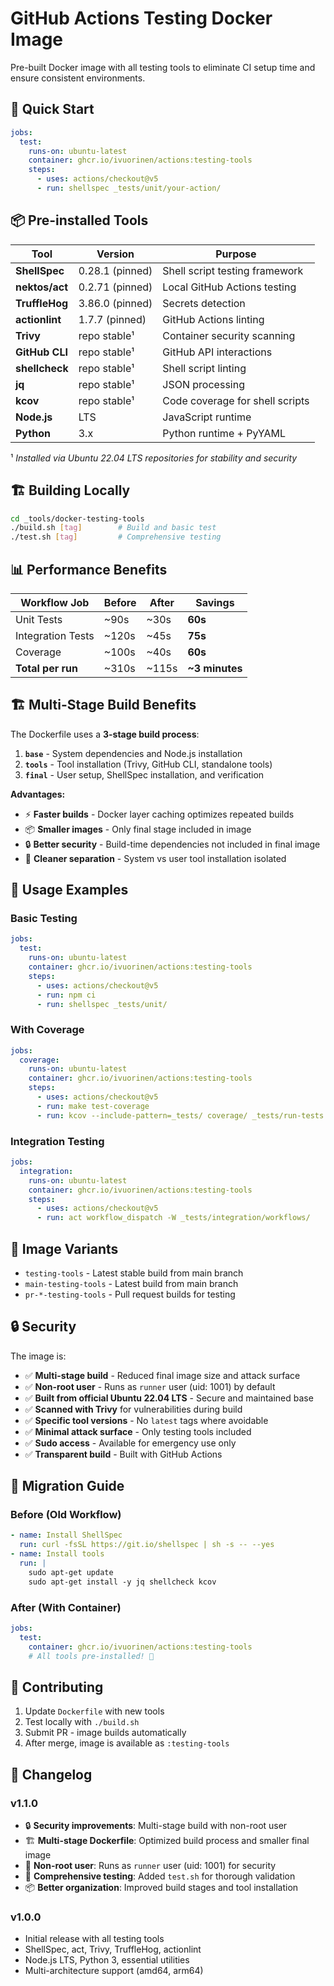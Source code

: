# GitHub Actions Testing Docker Image

Pre-built Docker image with all testing tools to eliminate CI setup time and ensure consistent environments.

## 🚀 Quick Start

```yaml
jobs:
  test:
    runs-on: ubuntu-latest
    container: ghcr.io/ivuorinen/actions:testing-tools
    steps:
      - uses: actions/checkout@v5
      - run: shellspec _tests/unit/your-action/
```

## 📦 Pre-installed Tools

| Tool           | Version         | Purpose                         |
|----------------|-----------------|---------------------------------|
| **ShellSpec**  | 0.28.1 (pinned) | Shell script testing framework  |
| **nektos/act** | 0.2.71 (pinned) | Local GitHub Actions testing    |
| **TruffleHog** | 3.86.0 (pinned) | Secrets detection               |
| **actionlint** | 1.7.7 (pinned)  | GitHub Actions linting          |
| **Trivy**      | repo stable¹    | Container security scanning     |
| **GitHub CLI** | repo stable¹    | GitHub API interactions         |
| **shellcheck** | repo stable¹    | Shell script linting            |
| **jq**         | repo stable¹    | JSON processing                 |
| **kcov**       | repo stable¹    | Code coverage for shell scripts |
| **Node.js**    | LTS             | JavaScript runtime              |
| **Python**     | 3.x             | Python runtime + PyYAML         |

¹ _Installed via Ubuntu 22.04 LTS repositories for stability and security_

## 🏗️ Building Locally

```bash
cd _tools/docker-testing-tools
./build.sh [tag]        # Build and basic test
./test.sh [tag]         # Comprehensive testing
```

## 📊 Performance Benefits

| Workflow Job      | Before | After | Savings        |
|-------------------|--------|-------|----------------|
| Unit Tests        | ~90s   | ~30s  | **60s**        |
| Integration Tests | ~120s  | ~45s  | **75s**        |
| Coverage          | ~100s  | ~40s  | **60s**        |
| **Total per run** | ~310s  | ~115s | **~3 minutes** |

## 🏗️ Multi-Stage Build Benefits

The Dockerfile uses a **3-stage build process**:

1. **`base`** - System dependencies and Node.js installation
2. **`tools`** - Tool installation (Trivy, GitHub CLI, standalone tools)
3. **`final`** - User setup, ShellSpec installation, and verification

**Advantages:**

- ⚡ **Faster builds** - Docker layer caching optimizes repeated builds
- 📦 **Smaller images** - Only final stage included in image
- 🔒 **Better security** - Build-time dependencies not included in final image
- 🧹 **Cleaner separation** - System vs user tool installation isolated

## 🔧 Usage Examples

### Basic Testing

```yaml
jobs:
  test:
    runs-on: ubuntu-latest
    container: ghcr.io/ivuorinen/actions:testing-tools
    steps:
      - uses: actions/checkout@v5
      - run: npm ci
      - run: shellspec _tests/unit/
```

### With Coverage

```yaml
jobs:
  coverage:
    runs-on: ubuntu-latest
    container: ghcr.io/ivuorinen/actions:testing-tools
    steps:
      - uses: actions/checkout@v5
      - run: make test-coverage
      - run: kcov --include-pattern=_tests/ coverage/ _tests/run-tests.sh
```

### Integration Testing

```yaml
jobs:
  integration:
    runs-on: ubuntu-latest
    container: ghcr.io/ivuorinen/actions:testing-tools
    steps:
      - uses: actions/checkout@v5
      - run: act workflow_dispatch -W _tests/integration/workflows/
```

## 🐋 Image Variants

- `testing-tools` - Latest stable build from main branch
- `main-testing-tools` - Latest build from main branch
- `pr-*-testing-tools` - Pull request builds for testing

## 🔒 Security

The image is:

- ✅ **Multi-stage build** - Reduced final image size and attack surface
- ✅ **Non-root user** - Runs as `runner` user (uid: 1001) by default
- ✅ **Built from official Ubuntu 22.04 LTS** - Secure and maintained base
- ✅ **Scanned with Trivy** for vulnerabilities during build
- ✅ **Specific tool versions** - No `latest` tags where avoidable
- ✅ **Minimal attack surface** - Only testing tools included
- ✅ **Sudo access** - Available for emergency use only
- ✅ **Transparent build** - Built with GitHub Actions

## 🚨 Migration Guide

### Before (Old Workflow)

```yaml
- name: Install ShellSpec
  run: curl -fsSL https://git.io/shellspec | sh -s -- --yes
- name: Install tools
  run: |
    sudo apt-get update
    sudo apt-get install -y jq shellcheck kcov
```

### After (With Container)

```yaml
jobs:
  test:
    container: ghcr.io/ivuorinen/actions:testing-tools
    # All tools pre-installed! 🎉
```

## 🤝 Contributing

1. Update `Dockerfile` with new tools
2. Test locally with `./build.sh`
3. Submit PR - image builds automatically
4. After merge, image is available as `:testing-tools`

## 📝 Changelog

### v1.1.0

- 🔒 **Security improvements**: Multi-stage build with non-root user
- 🏗️ **Multi-stage Dockerfile**: Optimized build process and smaller final image
- 👤 **Non-root user**: Runs as `runner` user (uid: 1001) for security
- 🧪 **Comprehensive testing**: Added `test.sh` for thorough validation
- 📦 **Better organization**: Improved build stages and tool installation

### v1.0.0

- Initial release with all testing tools
- ShellSpec, act, Trivy, TruffleHog, actionlint
- Node.js LTS, Python 3, essential utilities
- Multi-architecture support (amd64, arm64)
